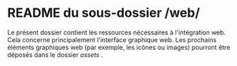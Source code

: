 # README du sous-dossier /web/
Le présent dossier contient les ressources nécessaires à l'intégration web.
Cela concerne principalement l'interface graphique web. 
Les prochains éléments graphiques web (par exemple, les icônes ou images) pourront être déposés dans le dossier _assets_ .
